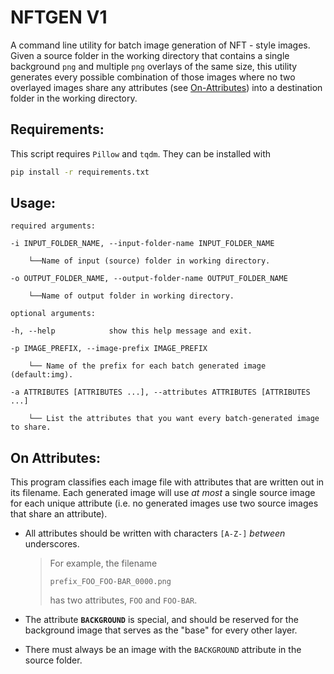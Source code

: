 # NFTGEN V1
A command line utility for batch image generation of NFT - style images. Given a source folder in the working directory that contains a single background `png` and multiple `png` overlays of the same size, this utility generates every possible combination of those images where no two overlayed images share any attributes (see [On-Attributes](#on-attributes)) into a destination folder in the working directory.

## Requirements:
This script requires `Pillow` and `tqdm`. They can be installed with 
```bash
pip install -r requirements.txt
```

## Usage:
```
required arguments: 

-i INPUT_FOLDER_NAME, --input-folder-name INPUT_FOLDER_NAME

    └──Name of input (source) folder in working directory.

-o OUTPUT_FOLDER_NAME, --output-folder-name OUTPUT_FOLDER_NAME

    └──Name of output folder in working directory.
```
```
optional arguments:

-h, --help            show this help message and exit.
                
-p IMAGE_PREFIX, --image-prefix IMAGE_PREFIX
    
    └── Name of the prefix for each batch generated image (default:img).     

-a ATTRIBUTES [ATTRIBUTES ...], --attributes ATTRIBUTES [ATTRIBUTES ...]

    └── List the attributes that you want every batch-generated image to share.
```

## On Attributes:
This program classifies each image file with attributes that are written out in its filename. Each generated image will use *at most* a single source image for each unique attribute (i.e. no generated images use two source images that share an attribute).
-   All attributes should be written with characters `[A-Z-]` *between* underscores.
    > For example, the filename
    >```
    >prefix_FOO_FOO-BAR_0000.png
    >```
    > has two attributes, `FOO` and `FOO-BAR`.

-   The attribute **`BACKGROUND`** is special, and should be reserved for the background image that serves as the "base" for every other layer.
    
-   There must always be an image with the `BACKGROUND` attribute in the source folder.
